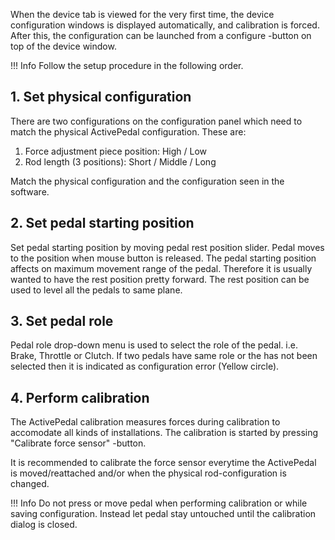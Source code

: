 When the device tab is viewed for the very first time, the device configuration windows is displayed automatically, and calibration is forced. After this, the configuration can be launched from a configure -button on top of the device window.

!!! Info
    Follow the setup procedure in the following order.

## 1. Set physical configuration

There are two configurations on the configuration panel which need to match the physical ActivePedal configuration. These are:

1. Force adjustment piece position: High / Low
2. Rod length (3 positions): Short / Middle / Long

Match the physical configuration and the configuration seen in the software.

## 2. Set pedal starting position

Set pedal starting position by moving pedal rest position slider. Pedal moves to the position when mouse button is released. The pedal starting position affects on maximum movement range of the pedal. Therefore it is usually wanted to have the rest position pretty forward. The rest position can be used to level all the pedals to same plane.

## 3. Set pedal role

Pedal role drop-down menu is used to select the role of the pedal. i.e. Brake, Throttle or Clutch. If two pedals have same role or the has not been selected then it is indicated as configuration error (Yellow circle).

## 4. Perform calibration

The ActivePedal calibration measures forces during calibration to accomodate all kinds of installations. The calibration is started by pressing "Calibrate force sensor" -button.

It is recommended to calibrate the force sensor everytime the ActivePedal is moved/reattached and/or when the physical rod-configuration is changed.

!!! Info
    Do not press or move pedal when performing calibration or while saving configuration. Instead let pedal stay untouched until the calibration dialog is closed.